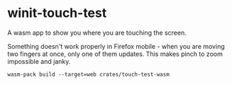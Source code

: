 # winit-touch-test

A wasm app to show you where you are touching the screen.

Something doesn't work properly in Firefox mobile - when you
are moving two fingers at once, only one of them updates. 
This makes pinch to zoom impossible and janky.

```shell
wasm-pack build --target=web crates/touch-test-wasm
```